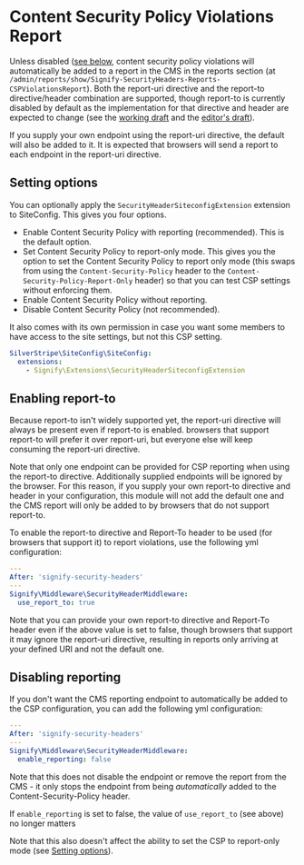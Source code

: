 # Content Security Policy Violations Report

Unless disabled ([see below](#disabling-reporting), content security policy violations will automatically be added to a report in the CMS in the reports section (at `/admin/reports/show/Signify-SecurityHeaders-Reports-CSPViolationsReport`).
Both the report-uri directive and the report-to directive/header combination are supported, though report-to is currently disabled by default as the implementation for that directive and header are expected to change (see the [working draft](https://www.w3.org/TR/reporting/) and the [editor's draft](https://w3c.github.io/reporting/)).

If you supply your own endpoint using the report-uri directive, the default will also be added to it. It is expected that browsers will send a report to each endpoint in the report-uri directive.

## Setting options

You can optionally apply the `SecurityHeaderSiteconfigExtension` extension to SiteConfig. This gives you four options.
- Enable Content Security Policy with reporting (recommended). This is the default option.
- Set Content Security Policy to report-only mode. This gives you the option to set the Content Security Policy to report only mode (this swaps from using the `Content-Security-Policy` header to the `Content-Security-Policy-Report-Only` header) so that you can test CSP settings without enforcing them.
- Enable Content Security Policy without reporting.
- Disable Content Security Policy (not recommended).

It also comes with its own permission in case you want some members to have access to the site settings, but not this CSP setting.

```yml
SilverStripe\SiteConfig\SiteConfig:
  extensions:
    - Signify\Extensions\SecurityHeaderSiteconfigExtension
```

## Enabling report-to

Because report-to isn't widely supported yet, the report-uri directive will always be present even if report-to is enabled. browsers that support report-to will prefer it over report-uri, but everyone else will keep consuming the report-uri directive.

Note that only one endpoint can be provided for CSP reporting when using the report-to directive. Additionally supplied endpoints will be ignored by the browser. For this reason, if you supply your own report-to directive and header in your configuration, this module will not add the default one and the CMS report will only be added to by browsers that do not support report-to.

To enable the report-to directive and Report-To header to be used (for browsers that support it) to report violations, use the following yml configuration:

```yml
---
After: 'signify-security-headers'
---
Signify\Middleware\SecurityHeaderMiddleware:
  use_report_to: true
```

Note that you can provide your own report-to directive and Report-To header even if the above value is set to false, though browsers that support it may ignore the report-uri directive, resulting in reports only arriving at your defined URI and not the default one.

## Disabling reporting

If you don't want the CMS reporting endpoint to automatically be added to the CSP configuration, you can add the following yml configuration:

```yml
---
After: 'signify-security-headers'
---
Signify\Middleware\SecurityHeaderMiddleware:
  enable_reporting: false
```

Note that this does not disable the endpoint or remove the report from the CMS - it only stops the endpoint from being _automatically_ added to the Content-Security-Policy header.

If `enable_reporting` is set to false, the value of `use_report_to` (see above) no longer matters

Note that this also doesn't affect the ability to set the CSP to report-only mode (see [Setting options](#setting-options)).
